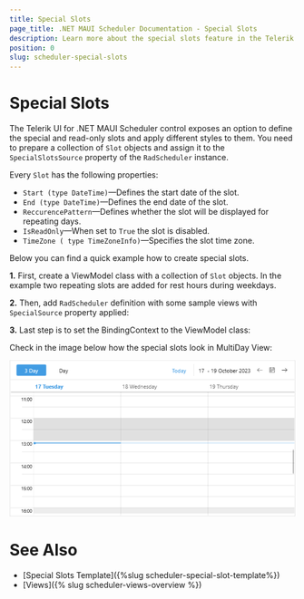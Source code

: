 ```yaml
---
title: Special Slots
page_title: .NET MAUI Scheduler Documentation - Special Slots
description: Learn more about the special slots feature in the Telerik UI for .NET MAUI Scheduler control.
position: 0
slug: scheduler-special-slots
---
```


# Special Slots

The Telerik UI for .NET MAUI Scheduler control exposes an option to define the special and read-only slots and apply different styles to them. You need to prepare a collection of `Slot` objects and assign it to the `SpecialSlotsSource` property of the `RadScheduler` instance.

Every `Slot` has the following properties:

* `Start (type DateTime)`&mdash;Defines the start date of the slot.
* `End (type DateTime)`&mdash;Defines the end date of the slot.
* `ReccurencePattern`&mdash;Defines whether the slot will be displayed for repeating days.
* `IsReadOnly`&mdash;When set to `True` the slot is disabled.
* `TimeZone ( type TimeZoneInfo)`&mdash;Specifies the slot time zone. 

Below you can find a quick example how to create special slots.

**1.** First, create a ViewModel class with a collection of `Slot` objects. In the example two repeating slots are added for rest hours during weekdays. 

<snippet id='scheduler-specialslots-viewmodel' />

**2.** Then, add `RadScheduler` definition with some sample views with `SpecialSource` property applied:

<snippet id='scheduler-special-slots' />

**3.** Last step is to set the BindingContext to the ViewModel class:

<snippet id='scheduler-specialslots-setvm' /> 

Check in the image below how the special slots look in MultiDay View:

![Telerik .NET MAUI Scheduler Special Slots](../images/scheduler-special-slots.png)

# See Also

- [Special Slots Template]({%slug scheduler-special-slot-template%})
- [Views]({% slug scheduler-views-overview %})
